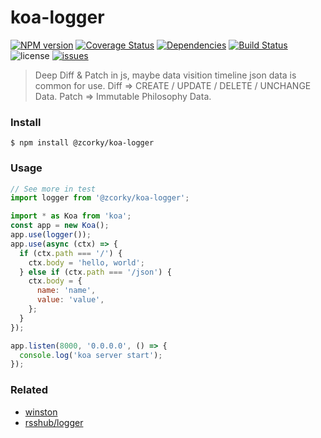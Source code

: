 # koa-logger

[![NPM version](https://img.shields.io/npm/v/@zcorky/koa-logger.svg?style=flat)](https://www.npmjs.com/package/@zcorky/koa-logger)
[![Coverage Status](https://img.shields.io/coveralls/zcorky/koa-logger.svg?style=flat)](https://coveralls.io/r/zcorky/koa-logger)
[![Dependencies](https://david-dm.org/@zcorky/koa-logger/status.svg)](https://david-dm.org/@zcorky/koa-logger)
[![Build Status](https://travis-ci.com/zcorky/koa-logger.svg?branch=master)](https://travis-ci.com/zcorky/koa-logger)
![license](https://img.shields.io/github/license/zcorky/koa-logger.svg)
[![issues](https://img.shields.io/github/issues/zcorky/koa-logger.svg)](https://github.com/zcorky/koa-logger/issues)

> Deep Diff & Patch in js, maybe data visition timeline json data is common for use.
> Diff => CREATE / UPDATE / DELETE / UNCHANGE Data.
> Patch => Immutable Philosophy Data.

### Install

```
$ npm install @zcorky/koa-logger
```

### Usage

```javascript
// See more in test
import logger from '@zcorky/koa-logger';

import * as Koa from 'koa';
const app = new Koa();
app.use(logger());
app.use(async (ctx) => {
  if (ctx.path === '/') {
    ctx.body = 'hello, world';
  } else if (ctx.path === '/json') {
    ctx.body = {
      name: 'name',
      value: 'value',
    };
  }
});

app.listen(8000, '0.0.0.0', () => {
  console.log('koa server start');
});
```

### Related
* [winston](https://github.com/winstonjs/winston)
* [rsshub/logger](https://github.com/DIYgod/RSSHub/blob/master/utils/logger.js)